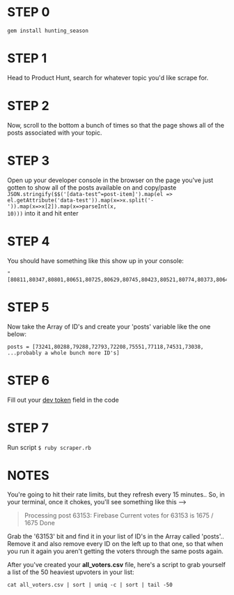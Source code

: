 # STEP 0

``` gem install hunting_season ```

# STEP 1 

Head to Product Hunt, search for whatever topic you'd like scrape for.

# STEP 2

Now, scroll to the bottom a bunch of times so that the page shows all of the posts associated with your topic.

# STEP 3

Open up your developer console in the browser on the page you've just gotten to show all of the posts available 
on and copy/paste <code>JSON.stringify($$('[data-test^=post-item]').map(el => el.getAttribute('data-test')).map(x=>x.split('-')).map(x=>x[2]).map(x=>parseInt(x, 10)))</code> into it and hit enter

# STEP 4

You should have something like this show up in your console: 
```
"[80811,80347,80801,80651,80725,80629,80745,80423,80521,80774,80373,80648,80756,80402,80658,80719,80698,80666,80690,80660,80657,80680,80640,80678,80616,80600,80534,80484,80620,80519,80610,80563,80571,45981,80469,80387,80383,80478,80262,80463,80440,80388,80398,80243,80289,80313,80277,80213,78450,80234,80184,80227]"
```

# STEP 5

Now take the Array of ID's and create your 'posts' variable like the one below:

```posts = [73241,80288,79288,72793,72208,75551,77118,74531,73038, ...probably a whole bunch more ID's]```

# STEP 6

Fill out your [dev token](https://www.producthunt.com/v1/oauth/applications) field in the code

# STEP 7

Run script ```$ ruby scraper.rb```

# NOTES

You're going to hit their rate limits, but they refresh every 15 minutes.. 
So, in your terminal, once it chokes, you'll see something like this --> 

> Processing post 63153: Firebase
> Current votes for 63153 is 1675 / 1675
> Done

Grab the '63153' bit and find it in your list of ID's in the Array called 'posts'.. 
Remove it and also remove every ID on the left up to that one, so that when you run it 
again you aren't getting the voters through the same posts again.


After you've created your __all_voters.csv__ file, here's a script to grab yourself a list of the 50 heaviest upvoters in your list: 

```cat all_voters.csv | sort | uniq -c | sort | tail -50```

